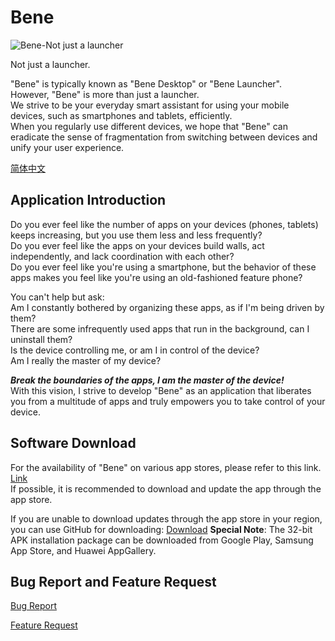 # Bene

![Bene-Not just a launcher](https://joeyzhao1005.github.io/bene//images//banner.png "Bene-Not just a launcher")

Not just a launcher.


"Bene" is typically known as "Bene Desktop" or "Bene Launcher".   
However, "Bene" is more than just a launcher.   
We strive to be your everyday smart assistant for using your mobile devices, such as smartphones and tablets, efficiently.   
When you regularly use different devices, we hope that "Bene" can eradicate the sense of fragmentation from switching between devices and unify your user experience.  



[简体中文](https://github.com/joeyzhao1005/bene#readme)

## Application Introduction
Do you ever feel like the number of apps on your devices (phones, tablets) keeps increasing, but you use them less and less frequently?  
Do you ever feel like the apps on your devices build walls, act independently, and lack coordination with each other?  
Do you ever feel like you're using a smartphone, but the behavior of these apps makes you feel like you're using an old-fashioned feature phone?  

You can't help but ask:  
Am I constantly bothered by organizing these apps, as if I'm being driven by them?  
There are some infrequently used apps that run in the background, can I uninstall them?  
Is the device controlling me, or am I in control of the device?  
Am I really the master of my device?  



***Break the boundaries of the apps, I am the master of the device!***  
With this vision, I strive to develop "Bene" as an application that liberates you from a multitude of apps and truly empowers you to take control of your device.  

## Software Download
For the availability of "Bene" on various app stores, please refer to this link. [Link](https://github.com/joeyzhao1005/bene/blob/main/note/app_store.md)  
If possible, it is recommended to download and update the app through the app store.

If you are unable to download updates through the app store in your region, you can use GitHub for downloading:
[Download](https://github.com/joeyzhao1005/bene/releases)
**Special Note**: The 32-bit APK installation package can be downloaded from Google Play, Samsung App Store, and Huawei AppGallery.



## Bug Report and Feature Request


[Bug Report](https://github.com/joeyzhao1005/bene/issues/new?assignees=&labels=&projects=&template=bug-report-%E6%8F%90%E4%BA%A4bug.md&title=)

[Feature Request](https://github.com/joeyzhao1005/bene/issues/new?assignees=&labels=&projects=&template=feature-request-%E5%8A%9F%E8%83%BD%E9%9C%80%E6%B1%82.md&title=)
